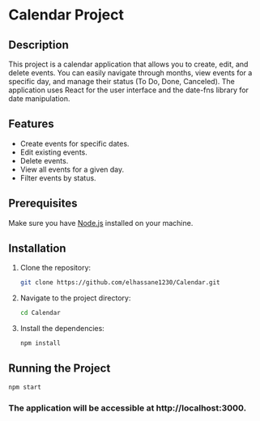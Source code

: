 # Calendar Project

## Description

This project is a calendar application that allows you to create, edit, and delete events. You can easily navigate through months, view events for a specific day, and manage their status (To Do, Done, Canceled). The application uses React for the user interface and the date-fns library for date manipulation.

## Features

- Create events for specific dates.
- Edit existing events.
- Delete events.
- View all events for a given day.
- Filter events by status.

## Prerequisites

Make sure you have [Node.js](https://nodejs.org/) installed on your machine.

## Installation

1. Clone the repository:

   ```bash
   git clone https://github.com/elhassane1230/Calendar.git
   
2. Navigate to the project directory:

   ```bash
   cd Calendar
4. Install the dependencies:

   ```bash
   npm install

## Running the Project
  
  ```bash
  npm start
  ```

### The application will be accessible at http://localhost:3000.
